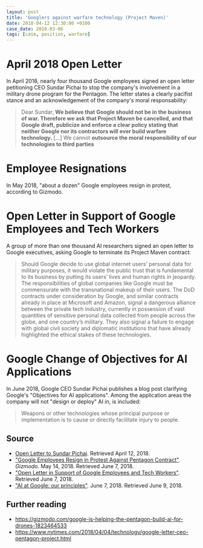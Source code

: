 ```yaml
---
layout: post
title: 'Googlers against warfare technology (Project Maven)'
date: 2018-04-12 12:30:00 +0100
case_date: 2018-03-06
tags: [case, position, warfare]
---
```


# April 2018 Open Letter

In April 2018, nearly four thousand Google employees signed an open letter petitioning CEO Sundar Pichai to stop the company's involvement in a military drone program for the Pentagon. The letter states a clearly pacifist stance and an acknowledgement of the company's moral responsability:

> Dear Sundar,
> **We believe that Google should not be in the business of war. Therefore we ask that Project Maven be cancelled, and that Google draft, publicize and enforce a clear policy stating that neither Google nor its contractors will
ever build warfare technology.**
> [...]
> We cannot **outsource the moral responsibility of our technologies to third parties**

# Employee Resignations

In May 2018, "about a dozen" Google employees resign in protest, according to Gizmodo.

# Open Letter in Support of Google Employees and Tech Workers

A group of more than one thousand AI researchers signed an open letter to Google executives, asking Google to terminate its Project Maven contract:

> Should Google decide to use global internet users’ personal data for military purposes, it would violate the public trust that is fundamental to its business by putting its users’ lives and human rights in jeopardy. The responsibilities of global companies like Google must be commensurate with the transnational makeup of their users. The DoD contracts under consideration by Google, and similar contracts already in place at Microsoft and Amazon, signal a dangerous alliance between the private tech industry, currently in possession of vast quantities of sensitive personal data collected from people across the globe, and one country’s military. They also signal a failure to engage with global civil society and diplomatic institutions that have already highlighted the ethical stakes of these technologies.

# Google Change of Objectives for AI Applications

In June 2018, Google CEO Sundar Pichai publishes a blog post clarifying Google's "Objectives for AI applications". Among the application areas the company will not "design or deploy" AI in, is included:

> Weapons or other technologies whose principal purpose or implementation is to cause or directly facilitate injury to people.



## Source
* [Open Letter to Sundar Pichai](assets/googlers-letter-against-maven.pdf). Retrieved April 12, 2018.
* ["Google Employees Resign in Protest Against Pentagon Contract"](https://gizmodo.com/google-employees-resign-in-protest-against-pentagon-con-1825729300). _Gizmodo_. May 14, 2018. Retrieved June 7, 2018.
* ["Open Letter in Support of Google Employees and Tech Workers"](https://www.icrac.net/open-letter-in-support-of-google-employees-and-tech-workers/). Retrieved June 7, 2018.
* ["AI at Google: our principles"](https://blog.google/topics/ai/ai-principles/amp/). June 7, 2018. Retrieved June 9, 2018.

## Further reading

* <https://gizmodo.com/google-is-helping-the-pentagon-build-ai-for-drones-1823464533>
* <https://www.nytimes.com/2018/04/04/technology/google-letter-ceo-pentagon-project.html>
